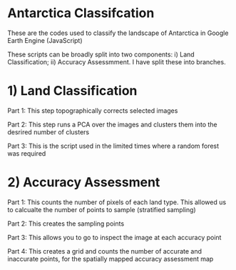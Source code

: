 # Antarctica Classifcation

These are the codes used to classify the landscape of Antarctica in Google Earth Engine (JavaScript)

These scripts can be broadly split into two components: i) Land Classification; ii) Accuracy Assessmment. I have split these into branches.

# 1) Land Classification

Part 1: This step topographically corrects selected images

Part 2: This step runs a PCA over the images and clusters them into the desrired number of clusters

Part 3: This is the script used in the limited times where a random forest was required

# 2) Accuracy Assessment

Part 1: This counts the number of pixels of each land type. This allowed us to calcualte the number of points to sample (stratified sampling)

Part 2: This creates the sampling points

Part 3: This allows you to go to inspect the image at each accuracy point

Part 4: This creates a grid and counts the number of accurate and inaccurate points, for the spatially mapped accuracy assessment map
